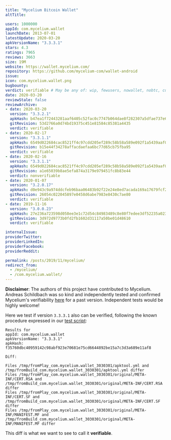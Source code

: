 ```yaml
---
title: "Mycelium Bitcoin Wallet"
altTitle: 

users: 1000000
appId: com.mycelium.wallet
launchDate: 2013-07-01
latestUpdate: 2020-03-20
apkVersionName: "3.3.3.1"
stars: 4.3
ratings: 7965
reviews: 3663
size: 19M
website: https://wallet.mycelium.com/
repository: https://github.com/mycelium-com/wallet-android
issue: 
icon: com.mycelium.wallet.png
bugbounty: 
verdict: verifiable # May be any of: wip, fewusers, nowallet, nobtc, custodial, nosource, nonverifiable, verifiable, bounty, defunct
date: 2020-03-20
reviewStale: false
reviewArchive:
- date: 2020-03-20
  version: "3.3.2.1"
  apkHash: b47ea1f72443281aaf6405c52fac0c7747b064dae8f282307a5dfae737e6328b
  gitRevision: 53d2766a0d74bd19375c451e81584c85381a4435
  verdict: verifiable
- date: 2020-02-17
  version: "3.3.1.1"
  apkHash: 6549d022684cac8521ff4c97cdd205ef289c58b58a589e092f1a5439aaf06a59
  gitRevision: b15e44f34278affacdaefaa6bc77d65cb75fba95
  verdict: verifiable
- date: 2020-02-16
  version: "3.3.1.1"
  apkHash: 6549d022684cac8521ff4c97cdd205ef289c58b58a589e092f1a5439aaf06a59
  gitRevision: a1e65039b8ae5efa874a3179e979451fc8b83e44
  verdict: nonverifiable
- date: 2020-01-07
  version: "3.2.0.17"
  apkHash: d0e943c9a974ddcfeb96baa06483b92f22e24e8ed7acada169a17679fcf28ac4
  gitRevision: 26054c022045897e0458d6abe7983e8430c7ae80
  verdict: verifiable
- date: 2019-11-16
  version: "3.0.0.23"
  apkHash: 27e236a723598d058ee3e1c72d54c84983489c8e80f7edee3df52235a0231c8c
  gitRevision: 3d972d9773b0fd2fb1602d31117a50be01d48610
  verdict: verifiable

internalIssue: 
providerTwitter: 
providerLinkedIn: 
providerFacebook: 
providerReddit: 

permalink: /posts/2019/11/mycelium/
redirect_from:
  - /mycelium/
  - /com.mycelium.wallet/
---
```



**Disclaimer**: The authors of this project have contributed to Mycelium.
Andreas Schildbach was so kind and independently tested and
confirmed Mycelium's verifiability
[here](https://github.com/bitcoin-dot-org/bitcoin.org/issues/3221#issuecomment-566466894)
for a past version. Independent tests would be highly welcome!

Here we test if version `3.3.3.1` also can be verified, following the known
procedure expressed in our
[test script](https://gitlab.com/walletscrutiny/walletScrutinyCom/blob/master/test.sh):

```
Results for
appId: com.mycelium.wallet
apkVersionName: "3.3.3.1"
apkHash: f35760dbc40959142c98abf923e70681e75cd6644892be15a7c3d3a689e11af8

Diff:

Files /tmp/fromPlay_com.mycelium.wallet_3030301/apktool.yml and /tmp/fromBuild_com.mycelium.wallet_3030301/apktool.yml differ
Files /tmp/fromPlay_com.mycelium.wallet_3030301/original/META-INF/CERT.RSA and /tmp/fromBuild_com.mycelium.wallet_3030301/original/META-INF/CERT.RSA differ
Files /tmp/fromPlay_com.mycelium.wallet_3030301/original/META-INF/CERT.SF and /tmp/fromBuild_com.mycelium.wallet_3030301/original/META-INF/CERT.SF differ
Files /tmp/fromPlay_com.mycelium.wallet_3030301/original/META-INF/MANIFEST.MF and /tmp/fromBuild_com.mycelium.wallet_3030301/original/META-INF/MANIFEST.MF differ
```

This diff is what we want to see to call it **verifiable**.
